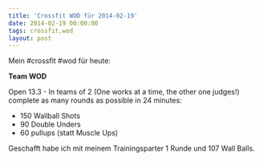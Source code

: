 ```yaml
---
title: 'Crossfit WOD für 2014-02-19'
date: 2014-02-19 00:00:00 
tags: crossfit,wod
layout: post
---
```

Mein #crossfit #wod für heute:

**Team WOD**

Open 13.3 - In teams of 2 (One works at a time, the other one judges!) complete as many rounds as possible in 24 minutes:

* 150 Wallball Shots
* 90 Double Unders
* 60 pullups (statt Muscle Ups)

Geschafft habe ich mit meinem Trainingsparter 1 Runde und 107 Wall Balls.

